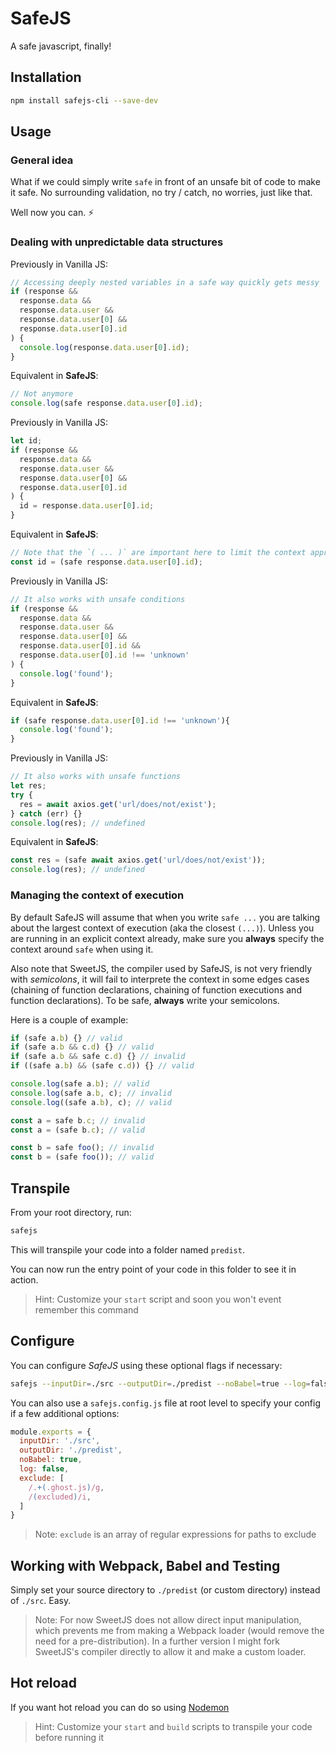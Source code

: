 # SafeJS
A safe javascript, finally!

## Installation

```bash
npm install safejs-cli --save-dev
```

## Usage

### General idea

What if we could simply write `safe` in front of an unsafe bit of code to make it safe. No surrounding validation, no try / catch, no worries, just like that.

Well now you can. ⚡

### Dealing with unpredictable data structures

Previously in Vanilla JS:

```js
// Accessing deeply nested variables in a safe way quickly gets messy
if (response &&
  response.data &&
  response.data.user &&
  response.data.user[0] &&
  response.data.user[0].id
) {
  console.log(response.data.user[0].id);
}
```

Equivalent in **SafeJS**:

```js
// Not anymore
console.log(safe response.data.user[0].id);
```

Previously in Vanilla JS:

```js
let id;
if (response &&
  response.data &&
  response.data.user &&
  response.data.user[0] &&
  response.data.user[0].id
) {
  id = response.data.user[0].id;
}
```

Equivalent in **SafeJS**:

```js
// Note that the `( ... )` are important here to limit the context appropriately
const id = (safe response.data.user[0].id);
```

Previously in Vanilla JS:

```js
// It also works with unsafe conditions
if (response &&
  response.data &&
  response.data.user &&
  response.data.user[0] &&
  response.data.user[0].id &&
  response.data.user[0].id !== 'unknown'
) {
  console.log('found');
}
```

Equivalent in **SafeJS**:

```js
if (safe response.data.user[0].id !== 'unknown'){
  console.log('found');
}
```

Previously in Vanilla JS:

```js
// It also works with unsafe functions
let res;
try {
  res = await axios.get('url/does/not/exist');
} catch (err) {}
console.log(res); // undefined
```

Equivalent in **SafeJS**:

```js
const res = (safe await axios.get('url/does/not/exist'));
console.log(res); // undefined
```

### Managing the context of execution

By default SafeJS will assume that when you write `safe ...` you are talking about the largest context of execution (aka the closest `(...)`). Unless you are running in an explicit context already, make sure you **always** specify the context around `safe` when using it.

Also note that SweetJS, the compiler used by SafeJS, is not very friendly with _semicolons_, it will fail to interprete the context in some edges cases (chaining of function declarations, chaining of function executions and function declarations). To be safe, **always** write your semicolons.

Here is a couple of example:

```js
if (safe a.b) {} // valid
if (safe a.b && c.d) {} // valid
if (safe a.b && safe c.d) {} // invalid
if ((safe a.b) && (safe c.d)) {} // valid

console.log(safe a.b); // valid
console.log(safe a.b, c); // invalid
console.log((safe a.b), c); // valid

const a = safe b.c; // invalid
const a = (safe b.c); // valid

const b = safe foo(); // invalid
const b = (safe foo()); // valid
```

## Transpile

From your root directory, run:

```bash
safejs
```

This will transpile your code into a folder named `predist`.

You can now run the entry point of your code in this folder to see it in action.

> Hint: Customize your `start` script and soon you won't event remember this command

## Configure

You can configure _SafeJS_ using these optional flags if necessary:

```bash
safejs --inputDir=./src --outputDir=./predist --noBabel=true --log=false
```

You can also use a `safejs.config.js` file at root level to specify your config if a few additional options:

```js
module.exports = {
  inputDir: './src',
  outputDir: './predist',
  noBabel: true,
  log: false,
  exclude: [
    /.+(.ghost.js)/g,
    /(excluded)/i,
  ]
}
```

> Note: `exclude` is an array of regular expressions for paths to exclude

## Working with Webpack, Babel and Testing

Simply set your source directory to `./predist` (or custom directory) instead of `./src`. Easy.

> Note: For now SweetJS does not allow direct input manipulation, which prevents me from making a Webpack loader (would remove the need for a pre-distribution). In a further version I might fork SweetJS's compiler directly to allow it and make a custom loader.

## Hot reload

If you want hot reload you can do so using [Nodemon](https://www.npmjs.com/package/nodemon)

> Hint: Customize your `start` and `build` scripts to transpile your code before running it
